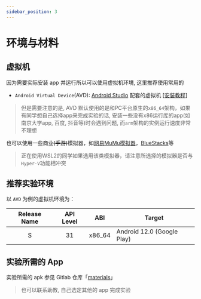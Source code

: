 ```yaml
---
sidebar_position: 3
---
```


# 环境与材料



## 虚拟机

因为需要实际安装 app 并运行所以可以使用虚拟机环境, 这里推荐使用常用的
- `Android Virtual Device`(AVD): [Android Studio](https://developer.android.com/studio) 配套的虚拟机 [[安装教程](https://zhuanlan.zhihu.com/p/456126708)]

> 但是需要注意的是, AVD 默认使用的是和PC平台原生的`x86_64`架构，如果有同学想自己选择app来完成实验的话, 安装一些没有x86运行库的app(如南京大学app, 百度, 抖音等)时会遇到问题, 而`arm`架构的实例运行速度非常不理想

也可以使用一些商业~~(手游)~~模拟器，如[网易MuMu模拟器](https://mumu.163.com/)，[BlueStacks](https://www.bluestacks.com/)等

> 正在使用WSL2的同学如果选用该类模拟器，请注意所选择的模拟器是否与`Hyper-V`功能相冲突


## 推荐实验环境

以 `AVD` 为例的虚拟机环境为：

| Release Name | API Level | ABI | Target |
| :-: | :-: | --- | --- |
| S | 31 | x86_64 | Android 12.0 (Google Play) |

## 实验所需的 App

实验所需的 apk 参见 Gitlab 仓库「[materials](https://git.nju.edu.cn/flyingtom/materials)」

> 也可以联系助教, 自己选定其他的 app 完成实验
